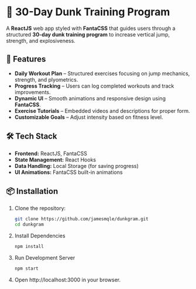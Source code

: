 # 🏀 30-Day Dunk Training Program

A **ReactJS** web app styled with **FantaCSS** that guides users through a structured **30-day dunk training program** to increase vertical jump, strength, and explosiveness.

## 🚀 Features

- **Daily Workout Plan** – Structured exercises focusing on jump mechanics, strength, and plyometrics.
- **Progress Tracking** – Users can log completed workouts and track improvements.
- **Dynamic UI** – Smooth animations and responsive design using **FantaCSS**.
- **Exercise Tutorials** – Embedded videos and descriptions for proper form.
- **Customizable Goals** – Adjust intensity based on fitness level.

## 🛠️ Tech Stack

- **Frontend:** ReactJS, FantaCSS
- **State Management:** React Hooks
- **Data Handling:** Local Storage (for saving progress)
- **UI Animations:** FantaCSS built-in animations

## 📦 Installation

1. Clone the repository:

   ```sh
   git clone https://github.com/jamesmqle/dunkgram.git
   cd dunkgram
   
2. Install Dependencies

   ```sh
   npm install

3. Run Development Server

   ```sh
   npm start

4. Open http://localhost:3000 in your browser.


